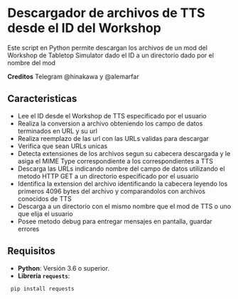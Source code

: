 # Descargador de archivos de TTS desde el ID del Workshop 

Este script en Python permite descargan los archivos de un mod del Workshop de Tabletop Simulator dado el ID a un directorio dado por el nombre del mod

**Creditos** Telegram @hinakawa y @alemarfar

## Caracteristicas
- Lee el ID desde el Workshop de TTS especificado por el usuario
- Realiza la conversion a archivo obteniendo los campo de datos terminados en URL y su url
- Realiza reemplazo de las url con las URLs validas para descargar
- Verifica que sean URLs unicas
- Detecta extensiones de los archivos segun su cabecera descargada y le asiga el MIME Type correspondiente
  a los correspondientes a TTS
- Descarga las URLs indicando nombre del campo de datos utilizando el metodo HTTP GET a un directorio especificado por el usuario
- Identifica la extension del archivo identificando la cabecera leyendo los primeros 4096 bytes del archivo y comparandolos con archivos conocidos de TTS
- Descarga a un directorio con el mismo nombre que el mod de TTS o uno que elija el usuario
- Posee metodo debug para entregar mensajes en pantalla, guardar errores 

## Requisitos
- **Python**: Versión 3.6 o superior.
- **Librería `requests`**:
```bash
 pip install requests
```
   

